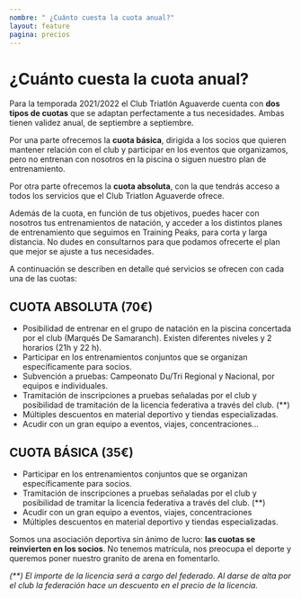 ```yaml
---
nombre: " ¿Cuánto cuesta la cuota anual?"
layout: feature
pagina: precios
---
```

# ¿Cuánto cuesta la cuota anual?

Para la temporada 2021/2022 el Club Triatlón Aguaverde cuenta con **dos tipos de cuotas** que se adaptan perfectamente a tus necesidades. Ambas tienen validez anual, de septiembre a septiembre.

Por una parte ofrecemos la **cuota básica**, dirigida a los socios que quieren mantener relación con el club y participar en los eventos que organizamos, pero no entrenan con nosotros en la piscina o siguen nuestro plan de entrenamiento.

Por otra parte ofrecemos la **cuota absoluta**, con la que tendrás acceso a todos los servicios que el Club Triatlon Aguaverde ofrece. 

Además de la cuota, en función de tus objetivos, puedes hacer con nosotros tus entrenamientos de natación, y acceder a los distintos planes de entrenamiento que seguimos en Training Peaks, para corta y larga distancia. No dudes en consultarnos para que podamos ofrecerte el plan que mejor se ajuste a tus necesidades.

A continuación se describen en detalle qué servicios se ofrecen con cada una de las cuotas:

## [](https://aguaverde.org/info/precio#cuota-absoluta-70%E2%82%AC)CUOTA ABSOLUTA (70€)

* Posibilidad de entrenar en el grupo de natación en la piscina concertada por el club (Marqués De Samaranch). Existen diferentes niveles y 2 horarios (21h y 22 h).
* Participar en los entrenamientos conjuntos que se organizan específicamente para socios.
* Subvención a pruebas: Campeonato Du/Tri Regional y Nacional, por equipos e individuales.
* Tramitación de inscripciones a pruebas señaladas por el club y posibilidad de tramitación de la licencia federativa a través del club. (\*\*)
* Múltiples descuentos en material deportivo y tiendas especializadas.
* Acudir con un gran equipo a eventos, viajes, concentraciones…

## [](https://aguaverde.org/info/precio#cuota-b%C3%81sica-35%E2%82%AC)CUOTA BÁSICA (35€)

* Participar en los entrenamientos conjuntos que se organizan específicamente para socios.
* Tramitación de inscripciones a pruebas señaladas por el club y posibilidad de tramitar la licencia federativa a través del club. (\*\*)
* Acudir con un gran equipo a eventos, viajes, concentraciones
* Múltiples descuentos en material deportivo y tiendas especializadas.

Somos una asociación deportiva sin ánimo de lucro: **las cuotas se reinvierten en los socios**. No tenemos matrícula, nos preocupa el deporte y queremos poner nuestro granito de arena en fomentarlo.

*(\*\*) El importe de la licencia será a cargo del federado. Al darse de alta por el club la federación hace un descuento en el precio de la licencia.*